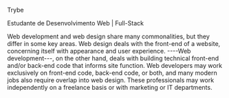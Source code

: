 Trybe

Estudante de Desenvolvimento Web | Full-Stack

Web development and web design share many commonalities, but they differ in some key areas. Web design deals with the front-end of a website, concerning itself with appearance and user experience. ----Web development---, on the other hand, deals with building technical front-end and/or back-end code that informs site function. Web developers may work exclusively on front-end code, back-end code, or both, and many modern jobs also require overlap into web design. These professionals may work independently on a freelance basis or with marketing or IT departments.

